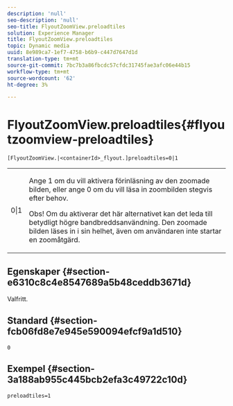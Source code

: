 ```yaml
---
description: 'null'
seo-description: 'null'
seo-title: FlyoutZoomView.preloadtiles
solution: Experience Manager
title: FlyoutZoomView.preloadtiles
topic: Dynamic media
uuid: 8e989ca7-1ef7-4758-b6b9-c447d7647d1d
translation-type: tm+mt
source-git-commit: 7bc7b3a86fbcdc57cfdc31745fae3afc06e44b15
workflow-type: tm+mt
source-wordcount: '62'
ht-degree: 3%

---
```



# FlyoutZoomView.preloadtiles{#flyoutzoomview-preloadtiles}

`[FlyoutZoomView.|<containerId>_flyout.]preloadtiles=0|1`

<table id="table_8E44EC404A1A45C59EA1EF2766613930"> 
 <tbody> 
  <tr> 
   <td colname="col1"> <p> <span class="codeph"> 0|1  </span> </p> </td> 
   <td colname="col2"> <p> Ange <span class="codeph"> 1</span> om du vill aktivera förinläsning av den zoomade bilden, eller ange <span class="codeph"> 0</span> om du vill läsa in zoombilden stegvis efter behov. </p> <p> <p>Obs!  Om du aktiverar det här alternativet kan det leda till betydligt högre bandbreddsanvändning. Den zoomade bilden läses in i sin helhet, även om användaren inte startar en zoomåtgärd. </p> </p> </td> 
  </tr> 
 </tbody> 
</table>

## Egenskaper {#section-e6310c8c4e8547689a5b48ceddb3671d}

Valfritt.

## Standard {#section-fcb06fd8e7e945e590094efcf9a1d510}

`0`

## Exempel {#section-3a188ab955c445bcb2efa3c49722c10d}

`preloadtiles=1`
